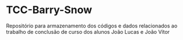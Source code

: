 # TCC-Barry-Snow
Repositório para armazenamento dos códigos e dados relacionados ao trabalho de conclusão de curso dos alunos João Lucas e João Vítor
